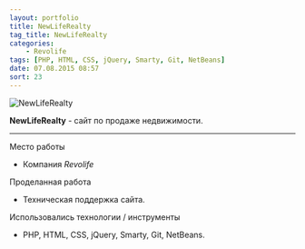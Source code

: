 ```yaml
---
layout: portfolio
title: NewLifeRealty
tag_title: NewLifeRealty
categories:
    - Revolife
tags: [PHP, HTML, CSS, jQuery, Smarty, Git, NetBeans]
date: 07.08.2015 08:57
sort: 23
---
```


![NewLifeRealty](/assets/img/work/salenlrealty.jpg)

**NewLifeRealty** - сайт по продаже недвижимости.

---

Место работы

* Компания _Revolife_

Проделанная работа

* Техническая поддержка сайта.

Использовались технологии / инструменты

* PHP, HTML, CSS, jQuery, Smarty, Git, NetBeans.

